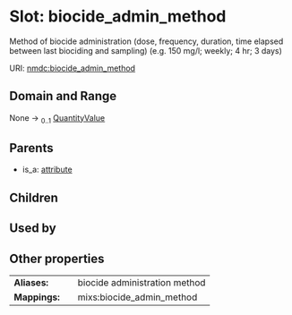 
# Slot: biocide_admin_method


Method of biocide administration (dose, frequency, duration, time elapsed between last biociding and sampling) (e.g. 150 mg/l; weekly; 4 hr; 3 days)

URI: [nmdc:biocide_admin_method](https://microbiomedata/meta/biocide_admin_method)


## Domain and Range

None &#8594;  <sub>0..1</sub> [QuantityValue](QuantityValue.md)

## Parents

 *  is_a: [attribute](attribute.md)

## Children


## Used by


## Other properties

|  |  |  |
| --- | --- | --- |
| **Aliases:** | | biocide administration method |
| **Mappings:** | | mixs:biocide_admin_method |

